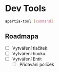 # Dev Tools


```sh
apertia-tool [command]
```

## Roadmapa

- [ ] Vytváření tlačítek
- [ ] Vytváření hooku
- [ ] Vytváření Entit
   - [ ] Přidávání políček
